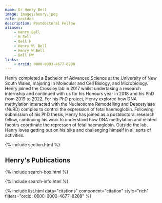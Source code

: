 ```yaml
---
name: Dr Henry Bell 
image: images/henry.jpeg
role: postdoc
description: Postdoctoral Fellow
aliases:
    - Henry Bell
    - H Bell
    - Bell H
    - Henry W. Bell
    - Henry W Bell
    - Bell HW
links:
    - orcid: 0000-0003-4677-8208
---
```


Henry completed a Bachelor of Advanced Science at the University of New South Wales, majoring in Molecular and Cell Biology, and Microbiology. Henry joined the Crossley lab in 2017 whilst undertaking a research internship and continued with us for his Honours year in 2018 and his PhD from 2019 to 2022. For his PhD project, Henry explored how DNA methylation interacted with the Nucleosome Remodelling and Deacetylase (NuRD) complex to control the expression of fetal haemoglobin. Following submission of his PhD thesis, Henry has joined as a postdoctoral research fellow, continuing his work to understand how DNA methylation and related facotrs coordinate the represson of fetal haemoglobin. Outside the lab, Henry loves getting out on his bike and challenging himself in all sorts of activities. 

{% include section.html %}
## Henry's Publications
{% include search-box.html %}

{% include search-info.html %}

{% include list.html data="citations" component="citation" style="rich" filters="orcid: 0000-0003-4677-8208" %}